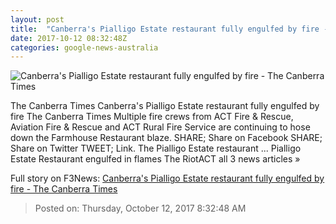 ```yaml
---
layout: post
title:  "Canberra's Pialligo Estate restaurant fully engulfed by fire - The Canberra Times"
date: 2017-10-12 08:32:48Z
categories: google-news-australia
---
```


![Canberra's Pialligo Estate restaurant fully engulfed by fire - The Canberra Times](http://www.canberratimes.com.au/content/dam/images/g/y/z/u/d/4/image.related.socialLead.620x349.gyztbo.png/1507797017362.jpg)

The Canberra Times Canberra's Pialligo Estate restaurant fully engulfed by fire The Canberra Times Multiple fire crews from ACT Fire & Rescue, Aviation Fire & Rescue and ACT Rural Fire Service are continuing to hose down the Farmhouse Restaurant blaze. SHARE; Share on Facebook SHARE; Share on Twitter TWEET; Link. The Pialligo Estate restaurant ... Pialligo Estate Restaurant engulfed in flames The RiotACT all 3 news articles »


Full story on F3News: [Canberra's Pialligo Estate restaurant fully engulfed by fire - The Canberra Times](http://www.f3nws.com/n/hhv2JD)

> Posted on: Thursday, October 12, 2017 8:32:48 AM
